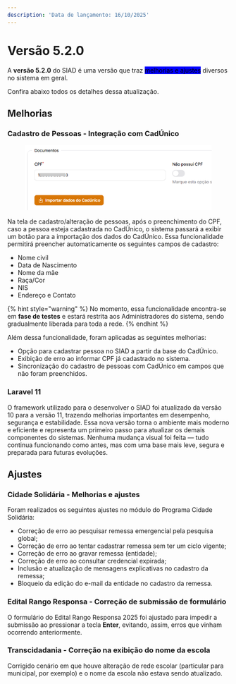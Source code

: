```yaml
---
description: 'Data de lançamento: 16/10/2025'
---
```


# Versão 5.2.0

A **versão 5.2.0** do SIAD é uma versão que traz <mark style="background-color:blue;">melhorias e ajustes</mark> diversos no sistema em geral.

Confira abaixo todos os detalhes dessa atualização.

## Melhorias

### Cadastro de Pessoas - Integração com CadÚnico

<figure><img src="../../.gitbook/assets/image.png" alt=""><figcaption></figcaption></figure>

Na tela de cadastro/alteração de pessoas, após o preenchimento do CPF, caso a pessoa esteja cadastrada no CadÚnico, o sistema passará a exibir um botão para a importação dos dados do CadÚnico. Essa funcionalidade permitirá preencher automaticamente os seguintes campos de cadastro:

* Nome civil
* Data de Nascimento
* Nome da mãe
* Raça/Cor
* NIS
* Endereço e Contato

{% hint style="warning" %}
No momento, essa funcionalidade encontra-se em **fase de testes** e estará restrita aos Administradores do sistema, sendo gradualmente liberada para toda a rede.
{% endhint %}

Além dessa funcionalidade, foram aplicadas as seguintes melhorias:

* Opção para cadastrar pessoa no SIAD a partir da base do CadÚnico.
* Exibição de erro ao informar CPF já cadastrado no sistema.
* Sincronização do cadastro de pessoas com CadÚnico em campos que não foram preenchidos.

### Laravel 11

O framework utilizado para o desenvolver o SIAD foi atualizado da versão 10 para a versão 11, trazendo melhorias importantes em desempenho, segurança e estabilidade. Essa nova versão torna o ambiente mais moderno e eficiente e representa um primeiro passo para atualizar os demais componentes do sistemas. Nenhuma mudança visual foi feita — tudo continua funcionando como antes, mas com uma base mais leve, segura e preparada para futuras evoluções.

## Ajustes

### Cidade Solidária - Melhorias e ajustes

Foram realizados os seguintes ajustes no módulo do Programa Cidade Solidária:

* Correção de erro ao pesquisar remessa emergencial pela pesquisa global;
* Correção de erro ao tentar cadastrar remessa sem ter um ciclo vigente;
* Correção de erro ao gravar remessa (entidade);
* Correção de erro ao consultar credencial expirada;
* Inclusão e atualização de mensagens explicativas no cadastro da remessa;
* Bloqueio da edição do e-mail da entidade no cadastro da remessa.

### Edital Rango Responsa - Correção de submissão de formulário

O formulário do Edital Rango Responsa 2025 foi ajustado para impedir a submissão ao pressionar a tecla **Enter**, evitando, assim, erros que vinham ocorrendo anteriormente.

### Transcidadania - Correção na exibição do nome da escola

Corrigido cenário em que houve alteração de rede escolar (particular para municipal, por exemplo) e o nome da escola não estava sendo atualizado.
